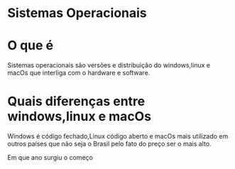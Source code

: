 

# Sistemas Operacionais 


# O que é 

Sistemas operacionais são  versões e distribuição  do windows,linux e macOs que interliga com o hardware e software.






# Quais diferenças entre  windows,linux e macOs

Windows é código fechado,Linux código aberto e macOs mais utilizado em outros países que não seja o Brasil pelo fato do preço ser o mais alto.


Em que ano surgiu o começo 










